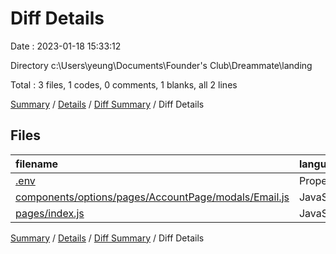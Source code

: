 # Diff Details

Date : 2023-01-18 15:33:12

Directory c:\\Users\\yeung\\Documents\\Founder's Club\\Dreammate\\landing

Total : 3 files,  1 codes, 0 comments, 1 blanks, all 2 lines

[Summary](results.md) / [Details](details.md) / [Diff Summary](diff.md) / Diff Details

## Files
| filename | language | code | comment | blank | total |
| :--- | :--- | ---: | ---: | ---: | ---: |
| [.env](/.env) | Properties | 0 | 0 | 1 | 1 |
| [components/options/pages/AccountPage/modals/Email.js](/components/options/pages/AccountPage/modals/Email.js) | JavaScript | 2 | 0 | 0 | 2 |
| [pages/index.js](/pages/index.js) | JavaScript | -1 | 0 | 0 | -1 |

[Summary](results.md) / [Details](details.md) / [Diff Summary](diff.md) / Diff Details